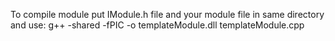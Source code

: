 To compile module put IModule.h file and your module file in same directory and use:
g++ -shared -fPIC -o templateModule.dll templateModule.cpp

